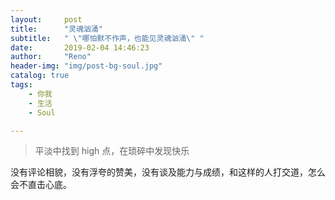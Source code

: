 ```yaml
---
layout:     post
title:      "灵魂汹涌"
subtitle:   " \"哪怕默不作声，也能见灵魂汹涌\" "
date:       2019-02-04 14:46:23
author:     "Reno"
header-img: "img/post-bg-soul.jpg"
catalog: true
tags:
    - 你我
    - 生活
    - Soul

---
```


> 平淡中找到 high 点，在琐碎中发现快乐

没有评论相貌，没有浮夸的赞美，没有谈及能力与成绩，和这样的人打交道，怎么会不直击心底。

































